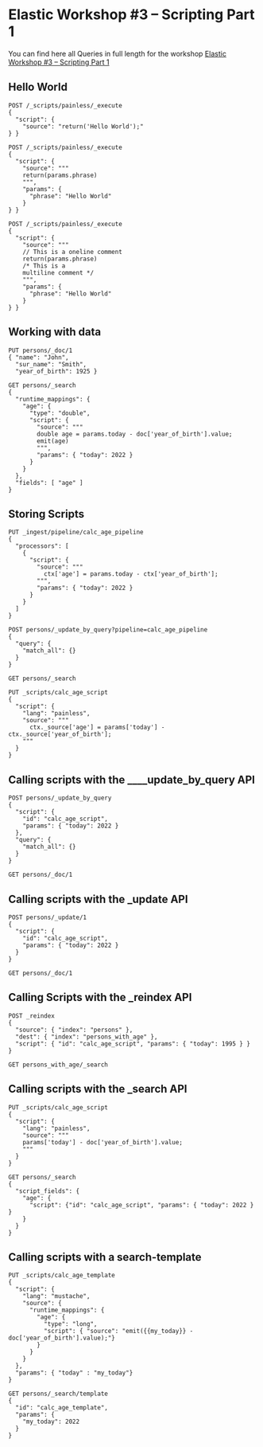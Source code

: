# Elastic Workshop #3 – Scripting Part 1

You can find here all Queries in full length for the workshop [Elastic Workshop #3 – Scripting Part 1](https://cdax.ch/2022/02/05/elastic-workshop-3-scripting-part-1/)

## Hello World

```
POST /_scripts/painless/_execute
{
  "script": {
    "source": "return('Hello World');"
} }

POST /_scripts/painless/_execute
{
  "script": {
    "source": """
    return(params.phrase)
    """,
    "params": {
      "phrase": "Hello World"
    }
} }

POST /_scripts/painless/_execute
{
  "script": {
    "source": """
    // This is a oneline comment
    return(params.phrase)
    /* This is a
    multiline comment */
    """,
    "params": {
      "phrase": "Hello World"
    }
} }
```

## Working with data

```
PUT persons/_doc/1
{ "name": "John",
  "sur_name": "Smith",
  "year_of_birth": 1925 }

GET persons/_search
{
  "runtime_mappings": {
    "age": {
      "type": "double",
      "script": {
        "source": """
        double age = params.today - doc['year_of_birth'].value;
        emit(age)
        """,
        "params": { "today": 2022 }
      }
    }
  },
  "fields": [ "age" ]
}
```

## Storing Scripts

```
PUT _ingest/pipeline/calc_age_pipeline
{
  "processors": [
    {
      "script": {
        "source": """
          ctx['age'] = params.today - ctx['year_of_birth'];
        """,
        "params": { "today": 2022 }
      }
    }
  ]
}

POST persons/_update_by_query?pipeline=calc_age_pipeline
{
  "query": {
    "match_all": {}
  }
}

GET persons/_search

PUT _scripts/calc_age_script
{
  "script": {
    "lang": "painless", 
    "source": """
      ctx._source['age'] = params['today'] - ctx._source['year_of_birth'];
    """
  }
}
```

## Calling scripts with the ____update_by_query API

```
POST persons/_update_by_query
{
  "script": {
    "id": "calc_age_script",
    "params": { "today": 2022 }
  }, 
  "query": {
    "match_all": {}
  }
}

GET persons/_doc/1
```

## Calling scripts with the _update API

```
POST persons/_update/1
{
  "script": {
    "id": "calc_age_script",
    "params": { "today": 2022 }
  }
}

GET persons/_doc/1
```

## Calling Scripts with the _reindex API

```
POST _reindex
{
  "source": { "index": "persons" },
  "dest": { "index": "persons_with_age" },
  "script": { "id": "calc_age_script", "params": { "today": 1995 } }
}

GET persons_with_age/_search

```
## Calling scripts with the _search API

```
PUT _scripts/calc_age_script
{
  "script": {
    "lang": "painless", 
    "source": """
    params['today'] - doc['year_of_birth'].value;
    """
  }
}

GET persons/_search
{
  "script_fields": {
    "age": {
      "script": {"id": "calc_age_script", "params": { "today": 2022 } }
    }
  }
}
```

## Calling scripts with a search-template

```
PUT _scripts/calc_age_template
{
  "script": {
    "lang": "mustache",
    "source": {
      "runtime_mappings": {
        "age": {
          "type": "long",
          "script": { "source": "emit({{my_today}} - doc['year_of_birth'].value);"}
        }
      }
    }
  },
  "params": { "today" : "my_today"}
}

GET persons/_search/template
{
  "id": "calc_age_template",
  "params": {
    "my_today": 2022
  }
}
```
